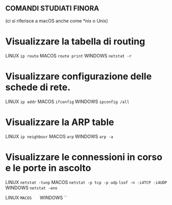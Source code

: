 ## COMANDI STUDIATI FINORA
(ci si riferisce a macOS anche come \*nix o Unix)

# Visualizzare la tabella di routing
LINUX    `ip route`
MACOS    `route print`
WINDOWS  `netstat -r`

# Visualizzare configurazione delle schede di rete.
LINUX    `ip addr`
MACOS    `ifconfig`
WINDOWS  `ipconfig /all`

# Visualizzare la ARP table
LINUX    `ip neighbour`
MACOS    `arp`
WINDOWS  `arp -a`

# Visualizzare le connessioni in corso e le porte in ascolto
LINUX    `netstat -tunp`
MACOS    `netstat -p tcp -p udp` `lsof -n -i4TCP -i4UDP`
WINDOWS  `netstat -ano`

LINUX    ``
MACOS    ``
WINDOWS  ``
